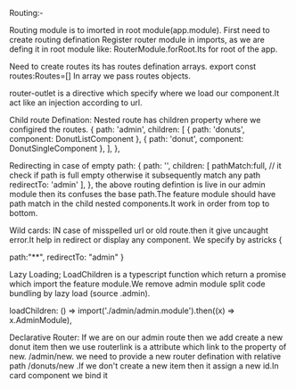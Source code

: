 Routing:-

Routing module is to imorted in root module(app.module).
First need to create routing defination
Register router module in imports, as we are defing it in root module like: RouterModule.forRoot.Its for root of the app.

Need to create routes its has routes defination arrays.
export const routes:Routes=[]
In array we pass routes objects.

router-outlet is a directive which specify where we load our component.It act like an injection according to url.

Child route Defination:
Nested route has children property where we configired the routes.
 {
    path: 'admin',
    children: [
      { path: 'donuts', component: DonutListComponent },
      { path: 'donut', component: DonutSingleComponent },
    ],
  },

Redirecting in case of empty path:
 {
    path: '',
    children: [
      pathMatch:full, // it check if path is full empty otherwise it subsequently match any path
	redirectTo: 'admin'
    ],
  },
the above routing defintion is live in our admin module then its confuses the base path.The feature module should have path match in the child nested components.It work in order from top to bottom.

Wild cards: IN case of misspelled url or old route.then it give uncaught error.It help in redirect or display any component.
We specify by astricks
{

path:"**",
redirectTo: "admin"
}

Lazy Loading;
LoadChildren is a typescript function which return a promise which import the feature module.We remove admin module split code bundling by lazy load (source .admin).

 loadChildren: () =>
      import('./admin/admin.module').then((x) => x.AdminModule),

 Declarative Router:
 If we are on our admin route then we add create a new donut item then we use routerlink is a attribute which link to the property of new. /admin/new.
 we need to provide a new router defination with relative path /donuts/new .If we don't create a new item then it assign a new id.In card component we bind it     
